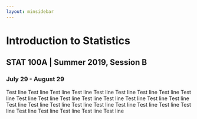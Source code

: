 ```yaml
---
layout: minsidebar
---
```


# Introduction to Statistics
## STAT 100A | Summer 2019, Session B
### July 29 - August 29

Test line Test line Test line Test line Test line Test line Test line Test line Test line Test line Test line Test line Test line Test line Test line Test line Test line Test line Test line Test line Test line Test line Test line Test line Test line Test line Test line Test line Test line Test line Test line 
